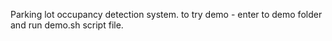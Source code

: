 Parking lot occupancy detection system.
to try demo - enter to demo folder and run demo.sh script file.
